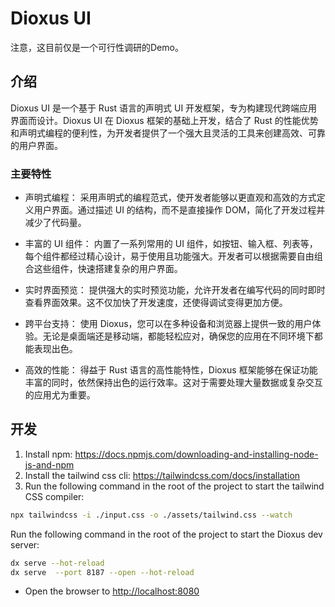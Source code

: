 # Dioxus UI

注意，这目前仅是一个可行性调研的Demo。

## 介绍

Dioxus UI 是一个基于 Rust 语言的声明式 UI 开发框架，专为构建现代跨端应用界面而设计。Dioxus UI 在 Dioxus 框架的基础上开发，结合了 Rust 的性能优势和声明式编程的便利性，为开发者提供了一个强大且灵活的工具来创建高效、可靠的用户界面。

### 主要特性

- 声明式编程：
采用声明式的编程范式，使开发者能够以更直观和高效的方式定义用户界面。通过描述 UI 的结构，而不是直接操作 DOM，简化了开发过程并减少了代码量。

- 丰富的 UI 组件：
内置了一系列常用的 UI 组件，如按钮、输入框、列表等，每个组件都经过精心设计，易于使用且功能强大。开发者可以根据需要自由组合这些组件，快速搭建复杂的用户界面。

- 实时界面预览：
提供强大的实时预览功能，允许开发者在编写代码的同时即时查看界面效果。这不仅加快了开发速度，还使得调试变得更加方便。

- 跨平台支持：
使用 Dioxus，您可以在多种设备和浏览器上提供一致的用户体验。无论是桌面端还是移动端，都能轻松应对，确保您的应用在不同环境下都能表现出色。

- 高效的性能：
得益于 Rust 语言的高性能特性，Dioxus 框架能够在保证功能丰富的同时，依然保持出色的运行效率。这对于需要处理大量数据或复杂交互的应用尤为重要。

## 开发

1. Install npm: <https://docs.npmjs.com/downloading-and-installing-node-js-and-npm>
2. Install the tailwind css cli: <https://tailwindcss.com/docs/installation>
3. Run the following command in the root of the project to start the tailwind CSS compiler:

```bash
npx tailwindcss -i ./input.css -o ./assets/tailwind.css --watch
```

Run the following command in the root of the project to start the Dioxus dev server:

```bash
dx serve --hot-reload
dx serve  --port 8187 --open --hot-reload
```

- Open the browser to <http://localhost:8080>
